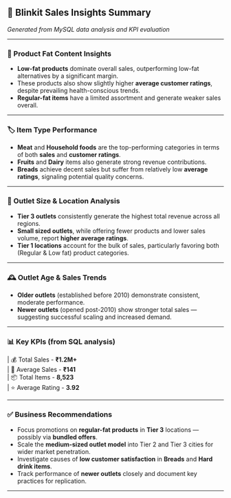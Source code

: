 ﻿## 📄 Blinkit Sales Insights Summary  
*Generated from MySQL data analysis and KPI evaluation*

---

### 🧈 Product Fat Content Insights  
- **Low-fat products** dominate overall sales, outperforming low-fat alternatives by a significant margin.  
- These products also show slightly higher **average customer ratings**, despite prevailing health-conscious trends.  
- **Regular-fat items** have a limited assortment and generate weaker sales overall.

---

### 🏷️ Item Type Performance  
- **Meat** and **Household foods** are the top-performing categories in terms of both **sales** and **customer ratings**.  
- **Fruits** and **Dairy** items also generate strong revenue contributions.  
- **Breads** achieve decent sales but suffer from relatively low **average ratings**, signaling potential quality concerns.

---

### 🏬 Outlet Size & Location Analysis  
- **Tier 3 outlets** consistently generate the highest total revenue across all regions.  
- **Small sized outlets**, while offering fewer products and lower sales volume, report **higher average ratings**.  
- **Tier 1 locations** account for the bulk of sales, particularly favoring both (Regular & Low fat) product categories.

---

### 🕰️ Outlet Age & Sales Trends  
- **Older outlets** (established before 2010) demonstrate consistent, moderate performance.  
- **Newer outlets** (opened post-2010) show stronger total sales — suggesting successful scaling and increased demand.

---

### 📊 Key KPIs (from SQL analysis)



| 💰 Total Sales - **₹1.2M+**    
| 🧾 Average Sales - **₹141**      
| 📦 Total Items - **8,523**     
| ⭐ Average Rating - **3.92**

---

### ✅ Business Recommendations  
- Focus promotions on **regular-fat products** in **Tier 3** locations — possibly via **bundled offers**.  
- Scale the **medium-sized outlet model** into Tier 2 and Tier 3 cities for wider market penetration.  
- Investigate causes of **low customer satisfaction** in **Breads** and **Hard drink items**.  
- Track performance of **newer outlets** closely and document key practices for replication.

---


